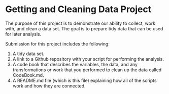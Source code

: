# Getting and Cleaning Data Project

The purpose of this project is to demonstrate our ability to collect, work with, and clean a data set. The goal is to prepare tidy data that can be used for later analysis.

Submission for this project includes the following:

1. A tidy data set.
2. A link to a Github repository with your script for performing the analysis.
3. A code book that describes the variables, the data, and any transformations or work that you performed to clean up the data called CodeBook.md.
4. A README.md file (which is this file) explaining how all of the scripts work and how they are connected.


